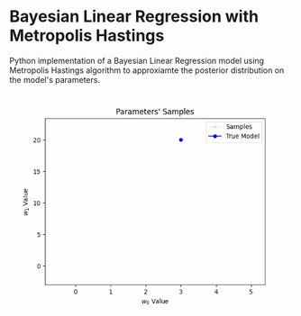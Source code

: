 # Bayesian Linear Regression with Metropolis Hastings
Python implementation of a Bayesian Linear Regression model using Metropolis Hastings algorithm to approxiamte the posterior distribution on the model's parameters. 

<img src="mh.gif" width="512" height="384" />
